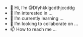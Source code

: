 - 👋 Hi, I’m @Dfyhkklgcdthjccddg
- 👀 I’m interested in ...
- 🌱 I’m currently learning ...
- 💞️ I’m looking to collaborate on ...
- 📫 How to reach me ...

<!---
Dfyhkklgcdthjccddg/Dfyhkklgcdthjccddg is a ✨ special ✨ repository because its `README.md` (this file) appears on your GitHub profile.
You can click the Preview link to take a look at your changes.
--->
